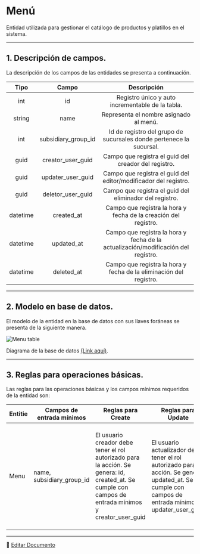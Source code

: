# Menú

Entidad utilizada para gestionar el catálogo de productos y platillos en el sistema.

---

## 1.   Descripción de campos.

La descripción de los campos de las entidades se presenta a continuación.

| Tipo | Campo | Descripción |
|:-:|:-:|:-:|
| int | id | Registro único y auto incrementable de la tabla. |
| string | name | Representa el nombre asignado al menú. |
| int | subsidiary_group_id | Id de registro del grupo de sucursales donde pertenece la sucursal. |
| guid | creator_user_guid | Campo que registra el guid del creador del registro. |
| guid | updater_user_guid | Campo que registra el guid del editor/modificador del registro. |
| guid | deletor_user_guid | Campo que registra el guid del eliminador del registro. |
| datetime | created_at | Campo que registra la hora y fecha de la creación del registro. |
| datetime | updated_at | Campo que registra la hora y fecha de la actualización/modificación del registro. |
| datetime | deleted_at | Campo que registra la hora y fecha de la eliminación del registro. |

--- 

## 2.  Modelo en base de datos.

El modelo de la entidad en la base de datos con sus llaves foráneas se presenta de la siguiente manera.

![Menu table](/images/MenuTable.png)

Diagrama de la base de datos [(Link aquí)](https://app.diagrams.net/#G12bfdBfGq1QhoH-HbKd0D5KDiGZxJKMYT).

---

## 3.  Reglas para operaciones básicas.

Las reglas para las operaciones básicas y los campos mínimos requeridos de la entidad son:

| Entitie | Campos de entrada mínimos | Reglas para Create | Reglas para Update | Reglas para Soft Delete |
|-|-|-|-|-|
| Menu | name, subsidiary_group_id | El usuario creador debe tener el rol autorizado para la acción. Se genera: id, created_at. Se cumple con campos de entrada mínimos y creator_user_guid | El usuario actualizador debe tener el rol autorizado para la acción. Se genera: updated_at. Se cumple con campos de entrada mínimos y updater_user_guid. | Que ningun grupo de sucursales tenga el registro asignado. El usuario eliminador debe tener el rol autorizado para la acción. Se genera: deleted_at. Se cumple con campo deletor_user_guid. |

---

📝 [Editar Documento](https://github.com/4uRest/documentation)
